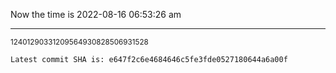 Now the time is 2022-08-16 06:53:26 am

---

<small>12401290331209564930828506931528</small>

```txt
Latest commit SHA is: e647f2c6e4684646c5fe3fde0527180644a6a00f
```
